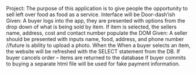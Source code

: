 Project: The purpose of this application is to give people the opportunity to sell left over food as food as a service. Interface will be Door-dash’ish
Given: A buyer logs into the app, they are presented with options from the drop down of what is being sold by item. If item is selected, the sellers name, address, cost and contact number populate the DOM
Given: A seller should be presented with inputs name, food, address, and phone number
//future is ability to upload a photo. When the
When a buyer selects an item, the website will be refreshed with the SELECT statement from the DB.
If buyer cancels order – items are returned to the database
If buyer commits to buying a separate html file will be used for fake payment information.
